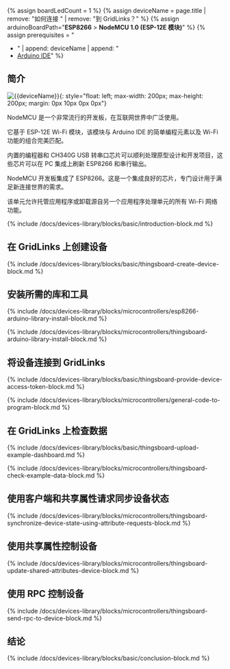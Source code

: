 {% assign boardLedCount = 1 %}
{% assign deviceName = page.title | remove: "如何连接 " | remove: "到 GridLinks？" %}
{% assign arduinoBoardPath="**ESP8266** > **NodeMCU 1.0 (ESP-12E 模块)**" %}
{% assign prerequisites = "
- " | append: deviceName | append: "
- [Arduino IDE](https://www.arduino.cc/en/software)"
 %}

## 简介

![{{deviceName}}](/images/devices-library/{{page.deviceImageFileName}}){: style="float: left; max-width: 200px; max-height: 200px; margin: 0px 10px 0px 0px"}

NodeMCU 是一个非常流行的开发板，在互联网世界中广泛使用。

它基于 ESP-12E Wi-Fi 模块，该模块与 Arduino IDE 的简单编程元素以及 Wi-Fi 功能的组合完美匹配。

内置的编程器和 CH340G USB 转串口芯片可以顺利处理原型设计和开发项目，这些芯片可以在 PC 集成上刷新 ESP8266 和串行输出。

NodeMCU 开发板集成了 ESP8266。这是一个集成良好的芯片，专门设计用于满足新连接世界的需求。

该单元允许托管应用程序或卸载源自另一个应用程序处理单元的所有 Wi-Fi 网络功能。

{% include /docs/devices-library/blocks/basic/introduction-block.md %}

## 在 GridLinks 上创建设备

{% include /docs/devices-library/blocks/basic/thingsboard-create-device-block.md %}

## 安装所需的库和工具

{% include /docs/devices-library/blocks/microcontrollers/esp8266-arduino-library-install-block.md %}

{% include /docs/devices-library/blocks/microcontrollers/thingsboard-arduino-library-install-block.md %}

## 将设备连接到 GridLinks

{% include /docs/devices-library/blocks/basic/thingsboard-provide-device-access-token-block.md %}

{% include /docs/devices-library/blocks/microcontrollers/general-code-to-program-block.md %}

## 在 GridLinks 上检查数据

{% include /docs/devices-library/blocks/basic/thingsboard-upload-example-dashboard.md %}

{% include /docs/devices-library/blocks/microcontrollers/thingsboard-check-example-data-block.md %}

## 使用客户端和共享属性请求同步设备状态

{% include /docs/devices-library/blocks/microcontrollers/thingsboard-synchronize-device-state-using-attribute-requests-block.md %}

## 使用共享属性控制设备

{% include /docs/devices-library/blocks/microcontrollers/thingsboard-update-shared-attributes-device-block.md %}

## 使用 RPC 控制设备

{% include /docs/devices-library/blocks/microcontrollers/thingsboard-send-rpc-to-device-block.md %}

## 结论
{% include /docs/devices-library/blocks/basic/conclusion-block.md %}